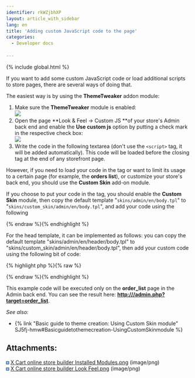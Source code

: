 ```yaml
---
identifier: rkWZjbhXP
layout: article_with_sidebar
lang: en
title: 'Adding custom JavaScript code to the page'
categories:
  - Developer docs

---
```


{% include global.html %}

If you want to add some custom JavaScript code or load additional scripts to store pages, there are several ways of doing that.

The easiest way is by using the **ThemeTweaker** addon module:

1.  Make sure the **ThemeTweaker** module is enabled:  
    ![]({{site.baseurl}}/attachments/8750664/8719407.png?effects=drop-shadow)
2.  Open the page **Look & Feel -> Custom JS **of your store's Admin back end and enable the **Use custom js** option by putting a check mark in the respective check box:  
    ![]({{site.baseurl}}/attachments/8750664/8719408.png?effects=drop-shadow)
3.  Write the code in the following textarea (don't use the `<script>` tag, it will be added automatically). This code will be loaded before the </body> closing tag at the end of any storefront page.  

However, if you need to load your code in the <head> tag or want to limit its usage to a certain page (for example, the **orders list**), or customize your store's back end, you should use the **Custom Skin** add-on module. 

If you choose to put your code in the <body> tag, you should enable the **Custom Skin** module, then copy the default template "`skins/admin/en/body.tpl`" to "`skins/custom_skin/admin/en/body.tpl`", and add your code using the following <script> element:  

{% highlight php %}{% raw %}
<script IF="getTarget()=#order_list#">
<!– PLACE YOUR CODE BELOW THIS LINE –>
</script>
{% endraw %}{% endhighlight %}

For the head template, it can be implemented as follows: you can copy the default template "skins/admin/en/header/body.tpl" to "skins/custom_skin/admin/en/header/body.tpl", then add your custom code using the following bit of code:  

{% highlight php %}{% raw %}
<script IF="getTarget()=#order_list#">
<!– PLACE YOUR CODE BELOW THIS LINE –>
</script>
{% endraw %}{% endhighlight %}

This example code will be executed only on the **order_list** page in the Admin back end. You can see the result here: **<u>http://<store domain>/admin.php?target=order_list</u>**.

_See also:_

*   {% link "Basic guide to theme creation: Using Custom Skin module" SJ5fj-hmw#Basicguidetothemecreation-UsingCustomSkinmodule %}

## Attachments:

![](images/icons/bullet_blue.gif) [X Cart online store builder Installed Modules.png]({{site.baseurl}}/attachments/8750664/8719407.png) (image/png)  
![](images/icons/bullet_blue.gif) [X Cart online store builder Look Feel.png]({{site.baseurl}}/attachments/8750664/8719408.png) (image/png)